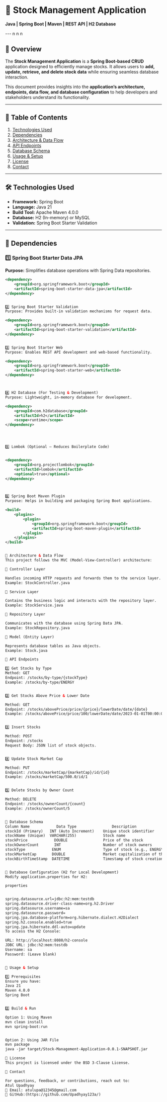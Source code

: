 # 📌 Stock Management Application  
**Java | Spring Boot | Maven | REST API | H2 Database**  

--- n  n  n  
## 📖 Overview  
The **Stock Management Application** is a **Spring Boot-based CRUD** application designed to efficiently manage stocks. It allows users to **add, update, retrieve, and delete stock data** while ensuring seamless database interaction.  

This document provides insights into the **application’s architecture, endpoints, data flow, and database configuration** to help developers and stakeholders understand its functionality.  

---

## 📌 Table of Contents  
1. [Technologies Used](#-technologies-used)  
2. [Dependencies](#-dependencies)  
3. [Architecture & Data Flow](#-architecture--data-flow)  
4. [API Endpoints](#-api-endpoints)  
5. [Database Schema](#-database-schema)  
6. [Usage & Setup](#-usage--setup)  
7. [License](#-license)  
8. [Contact](#-contact)  

---

## 🛠 Technologies Used  
- **Framework:** Spring Boot  
- **Language:** Java 21  
- **Build Tool:** Apache Maven 4.0.0  
- **Database:** H2 (In-memory) or MySQL  
- **Validation:** Spring Boot Starter Validation  

---

## 📌 Dependencies  

### 1️⃣ Spring Boot Starter Data JPA  
**Purpose:** Simplifies database operations with Spring Data repositories.  
```xml
<dependency>
    <groupId>org.springframework.boot</groupId>
    <artifactId>spring-boot-starter-data-jpa</artifactId>
</dependency>


2️⃣ Spring Boot Starter Validation
Purpose: Provides built-in validation mechanisms for request data.

<dependency>
    <groupId>org.springframework.boot</groupId>
    <artifactId>spring-boot-starter-validation</artifactId>
</dependency>


3️⃣ Spring Boot Starter Web
Purpose: Enables REST API development and web-based functionality.

<dependency>
    <groupId>org.springframework.boot</groupId>
    <artifactId>spring-boot-starter-web</artifactId>
</dependency>



4️⃣ H2 Database (For Testing & Development)
Purpose: Lightweight, in-memory database for development.

<dependency>
    <groupId>com.h2database</groupId>
    <artifactId>h2</artifactId>
    <scope>runtime</scope>
</dependency>




5️⃣ Lombok (Optional – Reduces Boilerplate Code)


<dependency>
    <groupId>org.projectlombok</groupId>
    <artifactId>lombok</artifactId>
    <optional>true</optional>
</dependency>



6️⃣ Spring Boot Maven Plugin
Purpose: Helps in building and packaging Spring Boot applications.

<build>
    <plugins>
        <plugin>
            <groupId>org.springframework.boot</groupId>
            <artifactId>spring-boot-maven-plugin</artifactId>
        </plugin>
    </plugins>
</build>


📌 Architecture & Data Flow
This project follows the MVC (Model-View-Controller) architecture:

📌 Controller Layer

Handles incoming HTTP requests and forwards them to the service layer.
Example: StockController.java

📌 Service Layer

Contains the business logic and interacts with the repository layer.
Example: StockService.java

📌 Repository Layer

Communicates with the database using Spring Data JPA.
Example: StockRepository.java

📌 Model (Entity Layer)

Represents database tables as Java objects.
Example: Stock.java

📌 API Endpoints

1️⃣ Get Stocks by Type
Method: GET
Endpoint: /stocks/by-type/{stockType}
Example: /stocks/by-type/ENERGY


2️⃣ Get Stocks Above Price & Lower Date

Method: GET
Endpoint: /stocks/abovePrice/price/{price}/lowerDate/date/{date}
Example: /stocks/abovePrice/price/100/lowerDate/date/2023-01-01T00:00:00


3️⃣ Insert Stocks

Method: POST
Endpoint: /stocks
Request Body: JSON list of stock objects.


4️⃣ Update Stock Market Cap

Method: PUT
Endpoint: /stocks/marketCap/{marketCap}/id/{id}
Example: /stocks/marketCap/500.0/id/1


5️⃣ Delete Stocks by Owner Count

Method: DELETE
Endpoint: /stocks/ownerCount/{count}
Example: /stocks/ownerCount/5


📌 Database Schema
Column Name	           Data Type	            Description
stockId (Primary)	INT (Auto Increment)	Unique stock identifier
stockName (Unique)	VARCHAR(255)	        Stock name
stockPrice	          DOUBLE	            Price of the stock
stockOwnerCount	      INT	                Number of stock owners
stockType	         ENUM	                Type of stock (e.g., ENERGY, TECH)
stockMarketCap	     DOUBLE	                Market capitalization of the stock
stockBirthTimeStamp	 DATETIME	            Timestamp of stock creation


📌 Database Configuration (H2 for Local Development)
Modify application.properties for H2:

properties


spring.datasource.url=jdbc:h2:mem:testdb
spring.datasource.driver-class-name=org.h2.Driver
spring.datasource.username=sa
spring.datasource.password=
spring.jpa.database-platform=org.hibernate.dialect.H2Dialect
spring.h2.console.enabled=true
spring.jpa.hibernate.ddl-auto=update
To access the H2 Console:

URL: http://localhost:8080/h2-console
JDBC URL: jdbc:h2:mem:testdb
Username: sa
Password: (Leave blank)


📌 Usage & Setup

1️⃣ Prerequisites
Ensure you have:
Java 21
Maven 4.0.0
Spring Boot


2️⃣ Build & Run

Option 1: Using Maven
mvn clean install
mvn spring-boot:run


Option 2: Using JAR File
mvn package
java -jar target/Stock-Management-Application-0.0.1-SNAPSHOT.jar

📌 License
This project is licensed under the BSD 3-Clause License.

📌 Contact

For questions, feedback, or contributions, reach out to:
Atul Upadhyay
📧 Email: atulupa@12345@gmail.com
🔗 GitHub:(https://github.com/Upadhyay123a/)

